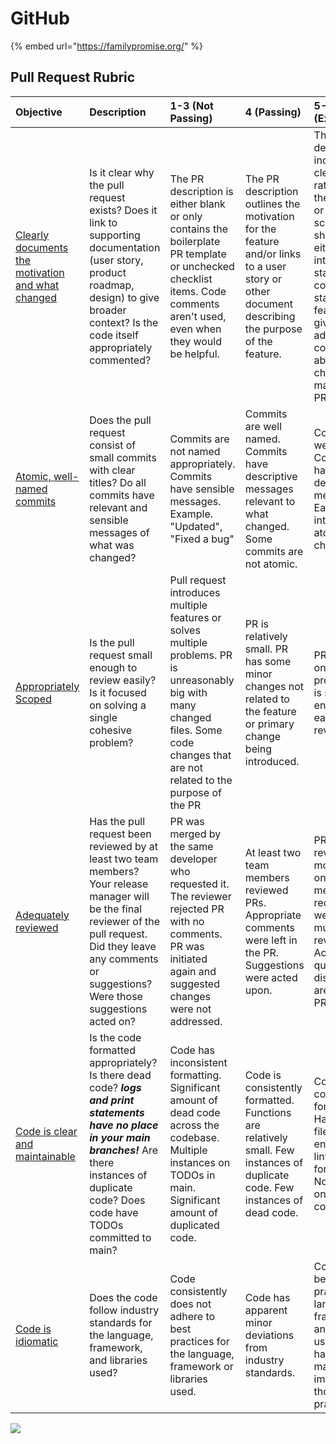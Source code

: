 # GitHub

{% embed url="https://familypromise.org/" %}



## Pull Request Rubric

| Objective | Description | 1-3 \(Not Passing\) | 4 \(Passing\) | 5-7 \(Exceptional\) |
| :--- | :--- | :--- | :--- | :--- |
| [Clearly documents the motivation and what changed](https://www.notion.so/Clearly-documents-the-motivation-and-what-changed-0c7f5d04d7f9401e8e861ce93312d503) | Is it clear why the pull request exists? Does it link to supporting documentation \(user story, product roadmap, design\) to give broader context? Is the code itself appropriately commented? | The PR description is either blank or only contains the boilerplate PR template or unchecked checklist items. Code comments aren't used, even when they would be helpful. | The PR description outlines the motivation for the feature and/or links to a user story or other document describing the purpose of the feature. | The PR description includes a clear rationale for the feature, or a screenshot showing either the intended state or completed state of the feature, and gives additional context about changes made in the PR. |
| [Atomic, well-named commits](https://www.notion.so/Atomic-well-named-commits-67085273f3b945beb14af73e51c61522) | Does the pull request consist of small commits with clear titles? Do all commits have relevant and sensible messages of what was changed? | Commits are not named appropriately. Commits have sensible messages. Example. "Updated", "Fixed a bug" | Commits are well named. Commits have descriptive messages relevant to what changed. Some commits are not atomic. | Commits are well named. Commits have descriptive messages. Each commit introduces atomic changes. |
| [Appropriately Scoped](https://www.notion.so/Appropriately-Scoped-3b6f396ee76d4075b0b66c702624f05e) | Is the pull request small enough to review easily? Is it focused on solving a single cohesive problem? | Pull request introduces multiple features or solves multiple problems. PR is unreasonably big with many changed files. Some code changes that are not related to the purpose of the PR | PR is relatively small. PR has some minor changes not related to the feature or primary change being introduced. | PR is focused on a single problem. PR is small enough and easy to review. |
| [Adequately reviewed](https://www.notion.so/Adequately-reviewed-44cf640022d94c35a23589263a943d76) | Has the pull request been reviewed by at least two team members? Your release manager will be the final reviewer of the pull request. Did they leave any comments or suggestions? Were those suggestions acted on? | PR was merged by the same developer who requested it. The reviewer rejected PR with no comments. PR was initiated again and suggested changes were not addressed. | At least two team members reviewed PRs. Appropriate comments were left in the PR. Suggestions were acted upon. | PRs were reviewed by more than one team member. PR requests were sent to multiple reviewers. Active high-quality discussions are evident in PRs. |
| [Code is clear and maintainable](https://www.notion.so/Code-is-clear-and-maintainable-de9ef74e969b47f5bab234f5a346c407) | Is the code formatted appropriately? Is there dead code? _**logs and print statements have no place in your main branches!**_ Are there instances of duplicate code? Does code have TODOs committed to main? | Code has inconsistent formatting. Significant amount of dead code across the codebase. Multiple instances on TODOs in main. Significant amount of duplicated code. | Code is consistently formatted. Functions are relatively small. Few instances of duplicate code. Few instances of dead code. | Code is consistently formatted. Has config files to enforce linting and formatting. No instance on duplicate code. |
| [Code is idiomatic](https://www.notion.so/Code-is-idiomatic-c8d7786458b9430d9b6bad50cd904c9c) | Does the code follow industry standards for the language, framework, and libraries used? | Code consistently does not adhere to best practices for the language, framework or libraries used. | Code has apparent minor deviations from industry standards. | Code follows best practices of language, framework and libraries use. Effort has been made to improve on those practices. |

![](https://i.imgur.com/GkA8KdP.png)



